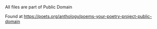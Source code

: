 All files are part of Public Domain

Found at <https://poets.org/anthology/poems-your-poetry-project-public-domain>
